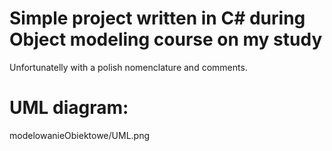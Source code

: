 # Simple project written in C# during Object modeling course on my study
Unfortunatelly with a polish nomenclature and comments.

# UML diagram:
modelowanieObiektowe/UML.png
 

